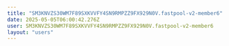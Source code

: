 ```yaml
---
title: "SM3KNVZS30WM7F89SXKVVFY4SN9RMPZZ9FX929N0V.fastpool-v2-member6"
date: 2025-05-05T06:00:42.276Z
user: SM3KNVZS30WM7F89SXKVVFY4SN9RMPZZ9FX929N0V.fastpool-v2-member6
layout: "users"
---
```

    